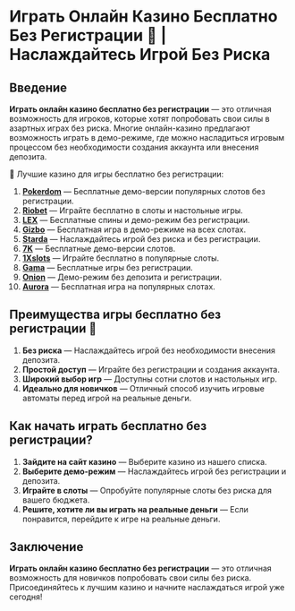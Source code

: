# Играть Онлайн Казино Бесплатно Без Регистрации 🎰 | Наслаждайтесь Игрой Без Риска

## Введение

**Играть онлайн казино бесплатно без регистрации** — это отличная возможность для игроков, которые хотят попробовать свои силы в азартных играх без риска. Многие онлайн-казино предлагают возможность играть в демо-режиме, где можно насладиться игровым процессом без необходимости создания аккаунта или внесения депозита.

🎰 Лучшие казино для игры бесплатно без регистрации:

1. **[Pokerdom](https://brandplay.link/4k77v2yx)** — Бесплатные демо-версии популярных слотов без регистрации.
2. **[Riobet](https://brandplay.link/7xBLTPyj)** — Играйте бесплатно в слоты и настольные игры.
3. **[LEX](https://brandplay.link/zW4hdDFV)** — Бесплатные спины и демо-режим без регистрации.
4. **[Gizbo](https://brandplay.link/bprXw4YV)** — Бесплатная игра в демо-режиме на всех слотах.
5. **[Starda](https://brandplay.link/fB7xwRFL)** — Наслаждайтесь игрой без риска и без регистрации.
6. **[7K](https://brandplay.link/BvQyFShp)** — Бесплатные демо-версии слотов.
7. **[1Xslots](https://brandplay.link/hSB1khtr)** — Играйте бесплатно в популярные слоты.
8. **[Gama](https://brandplay.link/j6NMKsDz)** — Бесплатные игры без регистрации.
9. **[Onion](https://brandplay.link/zBGRVpQ9)** — Демо-режим без депозита и регистрации.
10. **[Aurora](https://10trafic-stat2.com/click/668546556bcc6313411604bd/6766/13032/subaccount)** — Бесплатная игра на популярных слотах.

## Преимущества игры бесплатно без регистрации 🎯

1. **Без риска** — Наслаждайтесь игрой без необходимости внесения депозита.
2. **Простой доступ** — Играйте без регистрации и создания аккаунта.
3. **Широкий выбор игр** — Доступны сотни слотов и настольных игр.
4. **Идеально для новичков** — Отличный способ изучить игровые автоматы перед игрой на реальные деньги.

## Как начать играть бесплатно без регистрации?

1. **Зайдите на сайт казино** — Выберите казино из нашего списка.
2. **Выберите демо-режим** — Наслаждайтесь игрой без регистрации и депозита.
3. **Играйте в слоты** — Опробуйте популярные слоты без риска для вашего бюджета.
4. **Решите, хотите ли вы играть на реальные деньги** — Если понравится, перейдите к игре на реальные деньги.

## Заключение

**Играть онлайн казино бесплатно без регистрации** — это отличная возможность для новичков попробовать свои силы без риска. Присоединяйтесь к лучшим казино и начните наслаждаться игрой уже сегодня!
